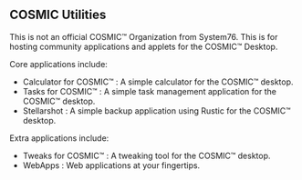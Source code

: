 ## COSMIC Utilities

This is not an official COSMIC™ Organization from System76. This is for hosting community applications and applets for the COSMIC™ Desktop.

Core applications include:

- Calculator for COSMIC™ :  A simple calculator for the COSMIC™ desktop.
- Tasks for COSMIC™ :  A simple task management application for the COSMIC™ desktop. 
- Stellarshot :  A simple backup application using Rustic for the COSMIC™ desktop. 

Extra applications include:

- Tweaks for COSMIC™ : A tweaking tool for the COSMIC™ desktop.
- WebApps :  Web applications at your fingertips. 

<!--

**Here are some ideas to get you started:**

🙋‍♀️ A short introduction - what is your organization all about?
🌈 Contribution guidelines - how can the community get involved?
👩‍💻 Useful resources - where can the community find your docs? Is there anything else the community should know?
🍿 Fun facts - what does your team eat for breakfast?
🧙 Remember, you can do mighty things with the power of [Markdown](https://docs.github.com/github/writing-on-github/getting-started-with-writing-and-formatting-on-github/basic-writing-and-formatting-syntax)
-->
